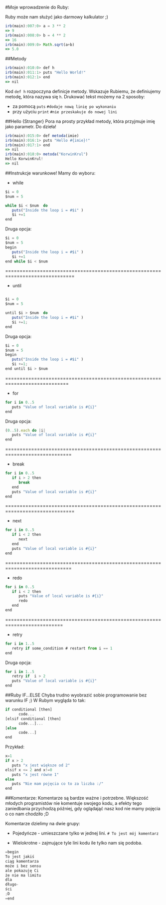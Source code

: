 #Moje wprowadzenie do Ruby:

Ruby może nam służyć jako darmowy kalkulator ;)

```javascript
irb(main):007:0> a = 3 ** 2
=> 9
irb(main):008:0> b = 4 ** 2
=> 16
irb(main):009:0> Math.sqrt(a+b)
=> 5.0
```
##Metody
```javascript
irb(main):010:0> def h
irb(main):011:1> puts "Hello World!"
irb(main):012:1> end
=> nil
```

Kod `def h` rozpoczyna definicje metody. Wskazuje Rubiemu, że definiujemy metodę, która nazywa się `h`. 
Drukować tekst możemy na 2 sposoby:
* za pomocą `puts`	`#dodaje nową linię po wykonaniu`
* przy użyciu `print`  `#nie przeskakuje do nowej lini`

##Hello {Stranger}
Pora na prosty przykład metody, która przyjmuje imię jako parametr. Do dzieła!

```javascript
irb(main):015:0> def metoda(imie)
irb(main):016:1> puts "Hello #{imie}!"
irb(main):017:1> end
=> nil
irb(main):018:0> metoda("KorwinKrul")
Hello KorwinKrul!
=> nil
```

##Instrukcje warunkowe!
Mamy do wyboru:

* while

```javascript
$i = 0
$num = 5

while $i < $num  do
   puts("Inside the loop i = #$i" )
   $i +=1
end
```

Druga opcja:

```javascript
$i = 0
$num = 5
begin
   puts("Inside the loop i = #$i" )
   $i +=1
end while $i < $num
```
==============================================================================

* until

```javascript

$i = 0
$num = 5

until $i > $num  do
   puts("Inside the loop i = #$i" )
   $i +=1;
end
```

Druga opcja:
```javascript
$i = 0
$num = 5
begin
   puts("Inside the loop i = #$i" )
   $i +=1;
end until $i > $num
```
============================================================================

* for

```javascript
for i in 0..5
   puts "Value of local variable is #{i}"
end
```

Druga opcja:

```javascript
(0..5).each do |i|
   puts "Value of local variable is #{i}"
end
```
=============================================================================

* break

```javascript
for i in 0..5
   if i > 2 then
      break
   end
   puts "Value of local variable is #{i}"
end
```
==============================================================================

* next 

```javascript
for i in 0..5
   if i < 2 then
      next
   end
   puts "Value of local variable is #{i}"
end
```
=============================================================================

* redo

```javascript
for i in 0..5
   if i < 2 then
      puts "Value of local variable is #{i}"
      redo
   end
end
```
==========================================================================

* retry

```javascript
for i in 1..5
   retry if some_condition # restart from i == 1
end
```
Druga opcja:

```javascript
for i in 1..5
   retry if  i > 2
   puts "Value of local variable is #{i}"
end
```
##Ruby IF...ELSE
Chyba trudno wyobrazić sobie programowanie bez warunku IF ;) W Rubym wygląda to tak:

```javascript
if conditional [then]
	  code...
[elsif conditional [then]
	  code...]...
[else
	  code...]
end
```
Przykład:

```javascript
x=1
if x > 2
   puts "x jest większe od 2"
elsif x <= 2 and x!=0
   puts "x jest równe 1"
else
   puts "Nie mam pojęcia co to za liczba :/"
end
```
##Komentarze:
Komentarze są bardze ważne i potrzebne. Większość młodych programistów nie komentuje swojego
kodu, a efekty tego zaniedbania przychodzą później, gdy oglądająć nasz kod
nie mamy pojęcia o co nam chodziło  ;D

Komentarze dzielimy na dwie grupy:

* Pojedyńcze - umieszczane tylko w jednej lini.
`# To jest mój komentarz`

* Wielokrotne - zajmujące tyle lini kodu ile tylko nam się podoba.

```javascript
=begin
To jest jakiś
ciąg komentarza
może i bez sensu
ale pokazuję Ci
że nie ma limitu
dla
długo-
ści
;D
=end
```


